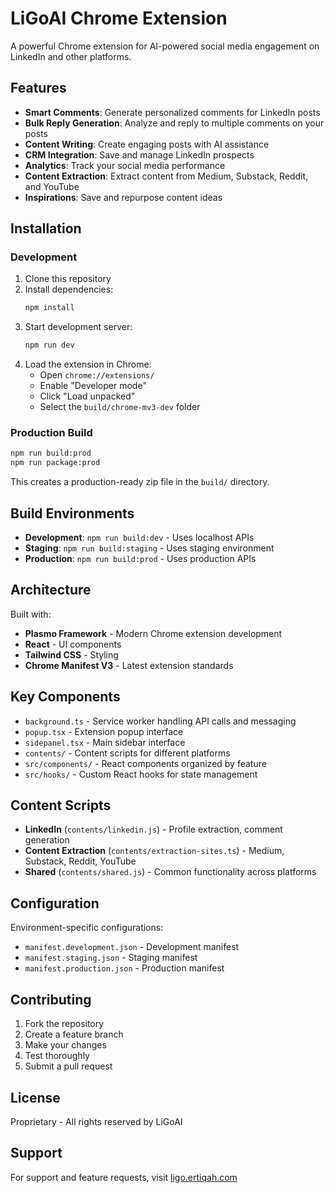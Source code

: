 # LiGoAI Chrome Extension

A powerful Chrome extension for AI-powered social media engagement on LinkedIn and other platforms.

## Features

- **Smart Comments**: Generate personalized comments for LinkedIn posts
- **Bulk Reply Generation**: Analyze and reply to multiple comments on your posts
- **Content Writing**: Create engaging posts with AI assistance
- **CRM Integration**: Save and manage LinkedIn prospects
- **Analytics**: Track your social media performance
- **Content Extraction**: Extract content from Medium, Substack, Reddit, and YouTube
- **Inspirations**: Save and repurpose content ideas

## Installation

### Development

1. Clone this repository
2. Install dependencies:
   ```bash
   npm install
   ```
3. Start development server:
   ```bash
   npm run dev
   ```
4. Load the extension in Chrome:
   - Open `chrome://extensions/`
   - Enable "Developer mode"
   - Click "Load unpacked"
   - Select the `build/chrome-mv3-dev` folder

### Production Build

```bash
npm run build:prod
npm run package:prod
```

This creates a production-ready zip file in the `build/` directory.

## Build Environments

- **Development**: `npm run build:dev` - Uses localhost APIs
- **Staging**: `npm run build:staging` - Uses staging environment
- **Production**: `npm run build:prod` - Uses production APIs

## Architecture

Built with:
- **Plasmo Framework** - Modern Chrome extension development
- **React** - UI components
- **Tailwind CSS** - Styling
- **Chrome Manifest V3** - Latest extension standards

## Key Components

- `background.ts` - Service worker handling API calls and messaging
- `popup.tsx` - Extension popup interface
- `sidepanel.tsx` - Main sidebar interface
- `contents/` - Content scripts for different platforms
- `src/components/` - React components organized by feature
- `src/hooks/` - Custom React hooks for state management

## Content Scripts

- **LinkedIn** (`contents/linkedin.js`) - Profile extraction, comment generation
- **Content Extraction** (`contents/extraction-sites.ts`) - Medium, Substack, Reddit, YouTube
- **Shared** (`contents/shared.js`) - Common functionality across platforms

## Configuration

Environment-specific configurations:
- `manifest.development.json` - Development manifest
- `manifest.staging.json` - Staging manifest  
- `manifest.production.json` - Production manifest

## Contributing

1. Fork the repository
2. Create a feature branch
3. Make your changes
4. Test thoroughly
5. Submit a pull request

## License

Proprietary - All rights reserved by LiGoAI

## Support

For support and feature requests, visit [ligo.ertiqah.com](https://ligo.ertiqah.com)
